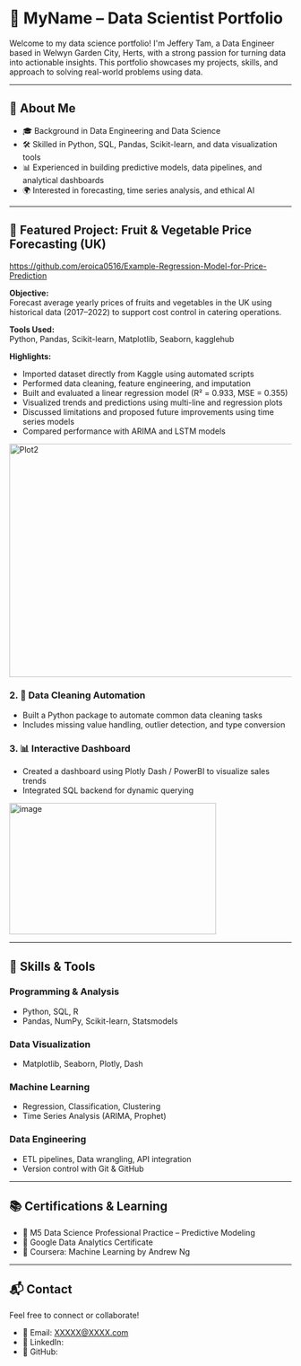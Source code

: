 
# 🧠 MyName – Data Scientist Portfolio

Welcome to my data science portfolio! I'm Jeffery Tam, a Data Engineer based in Welwyn Garden City, Herts, with a strong passion for turning data into actionable insights. This portfolio showcases my projects, skills, and approach to solving real-world problems using data.

---

## 📌 About Me

- 🎓 Background in Data Engineering and Data Science
- 🛠 Skilled in Python, SQL, Pandas, Scikit-learn, and data visualization tools
- 📊 Experienced in building predictive models, data pipelines, and analytical dashboards
- 🌍 Interested in forecasting, time series analysis, and ethical AI

---

## 📂 Featured Project: Fruit & Vegetable Price Forecasting (UK) 
https://github.com/eroica0516/Example-Regression-Model-for-Price-Prediction

**Objective:**  
Forecast average yearly prices of fruits and vegetables in the UK using historical data (2017–2022) to support cost control in catering operations.

**Tools Used:**  
Python, Pandas, Scikit-learn, Matplotlib, Seaborn, kagglehub

**Highlights:**
- Imported dataset directly from Kaggle using automated scripts
- Performed data cleaning, feature engineering, and imputation
- Built and evaluated a linear regression model (R² = 0.933, MSE = 0.355)
- Visualized trends and predictions using multi-line and regression plots
- Discussed limitations and proposed future improvements using time series models
- Compared performance with ARIMA and LSTM models
<img width="627" height="416" alt="Plot2" src="https://github.com/user-attachments/assets/b1f28ffb-9723-4c8d-8f13-ee34de79be0c" />


### 2. 🧹 Data Cleaning Automation
- Built a Python package to automate common data cleaning tasks
- Includes missing value handling, outlier detection, and type conversion
### 3. 📊 Interactive Dashboard
- Created a dashboard using Plotly Dash / PowerBI to visualize sales trends
- Integrated SQL backend for dynamic querying
<img width="369" height="234" alt="image" src="https://github.com/user-attachments/assets/799fbae5-fde4-4580-aa8a-d81ee15bcde7" />


---

## 🧰 Skills & Tools

### Programming & Analysis
- Python, SQL, R
- Pandas, NumPy, Scikit-learn, Statsmodels

### Data Visualization
- Matplotlib, Seaborn, Plotly, Dash

### Machine Learning
- Regression, Classification, Clustering
- Time Series Analysis (ARIMA, Prophet)

### Data Engineering
- ETL pipelines, Data wrangling, API integration
- Version control with Git & GitHub

---

## 📚 Certifications & Learning

- 📜 M5 Data Science Professional Practice – Predictive Modeling
- 📜 Google Data Analytics Certificate
- 📜 Coursera: Machine Learning by Andrew Ng
---

## 📬 Contact

Feel free to connect or collaborate!

- 📧 Email: XXXXX@XXXX.com
- 💼 LinkedIn: 
- 🐙 GitHub:


